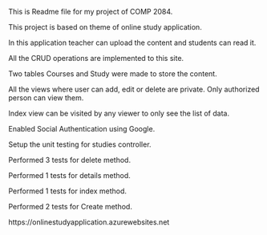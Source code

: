 <p>This is Readme file for my project of COMP 2084.</p>
<p>This project is based on theme of online study application.</p>
<p>In this application teacher can upload the content and students can read it.</p>
<p>All the CRUD operations are implemented to this site.</p>
<p>Two tables Courses and Study were made to store the content.</p>
<p>All the views where user can add, edit or delete are private. Only authorized person can view them.</p>
<p>Index view can be visited by any viewer to only see the list of data.</p>
<p>Enabled Social Authentication using Google. </p>
<p> Setup the unit testing for studies controller.</p>
<p>Performed 3 tests for delete method.</p>
<p>Performed 1 tests for details method.</p>
<p>Performed 1 tests for index method.</p>
<p>Performed 2 tests for Create method.</p>
<p>https://onlinestudyapplication.azurewebsites.net</p>